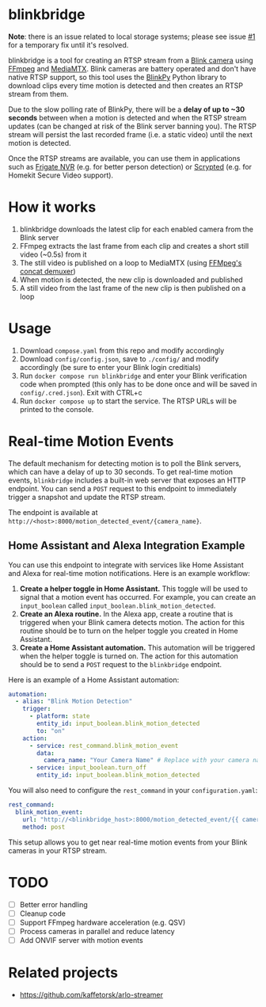 # blinkbridge

**Note**: there is an issue related to local storage systems; please see issue [#1](https://github.com/roger-/blinkbridge/issues/1) for a temporary fix until it's resolved.

blinkbridge is a tool for creating an RTSP stream from a [Blink camera](https://blinkforhome.com/) using [FFmpeg](https://ffmpeg.org/) and [MediaMTX](https://github.com/bluenviron/mediamtx). Blink cameras are battery operated and don't have native RTSP support, so this tool uses the [BlinkPy](https://github.com/fronzbot/blinkpy) Python library to download clips every time motion is detected and then creates an RTSP stream from them.

Due to the slow polling rate of BlinkPy, there will be a **delay of up to ~30 seconds** between when a motion is detected and when the RTSP stream updates (can be changed at risk of the Blink server banning you). The RTSP stream will persist the last recorded frame (i.e. a static video) until the next motion is detected.

Once the RTSP streams are available, you can use them in applications such as [Frigate NVR](https://github.com/blakeblackshear/frigate) (e.g. for better person detection) or [Scrypted](https://github.com/koush/scrypted) (e.g. for Homekit Secure Video support).

# How it works

1. blinkbridge downloads the latest clip for each enabled camera from the Blink server
2. FFmpeg extracts the last frame from each clip and creates a short still video (~0.5s) from it
3. The still video is published on a loop to MediaMTX (using [FFMpeg's concat demuxer](https://trac.ffmpeg.org/wiki/Concatenate#demuxer))
4. When motion is detected, the new clip is downloaded and published
5. A still video from the last frame of the new clip is then published on a loop

# Usage

1. Download `compose.yaml` from this repo and modify accordingly
2. Download `config/config.json`, save to `./config/` and modify accordingly (be sure to enter your Blink login creditials)
3. Run `docker compose run blinkbridge` and enter your Blink verification code when prompted (this only has to be done once and will be saved in `config/.cred.json`). Exit with CTRL+c
4. Run `docker compose up` to start the service. The RTSP URLs will be printed to the console.

# Real-time Motion Events

The default mechanism for detecting motion is to poll the Blink servers, which can have a delay of up to 30 seconds. To get real-time motion events, `blinkbridge` includes a built-in web server that exposes an HTTP endpoint. You can send a `POST` request to this endpoint to immediately trigger a snapshot and update the RTSP stream.

The endpoint is available at `http://<host>:8000/motion_detected_event/{camera_name}`.

## Home Assistant and Alexa Integration Example

You can use this endpoint to integrate with services like Home Assistant and Alexa for real-time motion notifications. Here is an example workflow:

1.  **Create a helper toggle in Home Assistant.** This toggle will be used to signal that a motion event has occurred. For example, you can create an `input_boolean` called `input_boolean.blink_motion_detected`.
2.  **Create an Alexa routine.** In the Alexa app, create a routine that is triggered when your Blink camera detects motion. The action for this routine should be to turn on the helper toggle you created in Home Assistant.
3.  **Create a Home Assistant automation.** This automation will be triggered when the helper toggle is turned on. The action for this automation should be to send a `POST` request to the `blinkbridge` endpoint.

Here is an example of a Home Assistant automation:

```yaml
automation:
  - alias: "Blink Motion Detection"
    trigger:
      - platform: state
        entity_id: input_boolean.blink_motion_detected
        to: "on"
    action:
      - service: rest_command.blink_motion_event
        data:
          camera_name: "Your Camera Name" # Replace with your camera name
      - service: input_boolean.turn_off
        entity_id: input_boolean.blink_motion_detected
```

You will also need to configure the `rest_command` in your `configuration.yaml`:

```yaml
rest_command:
  blink_motion_event:
    url: "http://<blinkbridge_host>:8000/motion_detected_event/{{ camera_name }}"
    method: post
```

This setup allows you to get near real-time motion events from your Blink cameras in your RTSP stream.

# TODO

- [ ] Better error handling
- [ ] Cleanup code
- [ ] Support FFmpeg hardware acceleration (e.g. QSV)
- [ ] Process cameras in parallel and reduce latency
- [ ] Add ONVIF server with motion events

# Related projects

* https://github.com/kaffetorsk/arlo-streamer
